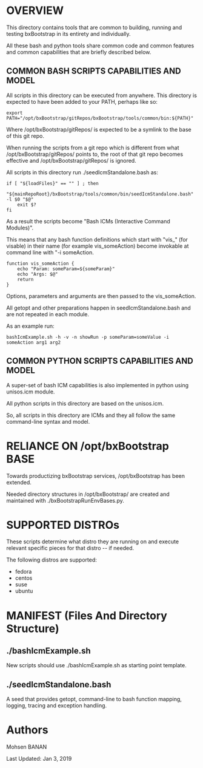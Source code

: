 # OVERVIEW

This directory contains tools that are common to building, running and
testing bxBootstrap in its entirety and individually.

All these bash and python tools share common code and common features
and common capabilities that are briefly described below.

## COMMON BASH SCRIPTS CAPABILITIES AND MODEL

All scripts in this directory can be executed from anywhere.
This directory is expected to have been added to your PATH, perhaps like so:

``` shell
export PATH="/opt/bxBootstrap/gitRepos/bxBootstrap/tools/common/bin:${PATH}"
```

Where /opt/bxBootstrap/gitRepos/ is expected to be a symlink to 
the base of this git repo.

When running the scripts from a git repo which is different from 
what /opt/bxBootstrap/gitRepos/ points to, the root of that git repo 
becomes effective and /opt/bxBootstrap/gitRepos/ is ignored.

All scripts in this directory run ./seedIcmStandalone.bash as:

``` shell
if [ "${loadFiles}" == "" ] ; then
    "${mainRepoRoot}/bxBootstrap/tools/common/bin/seedIcmStandalone.bash" -l $0 "$@" 
    exit $?
fi
```

As a result the scripts become "Bash ICMs (Interactive Command Modules)".

This means that any bash function definitions which start with "vis_" (for visable)
in their name (for example vis_someAction) become invokable at command line with "-i someAction.

``` shell
function vis_someAction {
    echo "Param: someParam=${someParam}"
    echo "Args: $@"
	return
}
```

Options, parameters and arguments are then passed to the vis_someAction.

All getopt and other preparations happen in seedIcmStandalone.bash and 
are not repeated in each module.

As an example run:

``` shell
bashIcmExample.sh -h -v -n showRun -p someParam=someValue -i someAction arg1 arg2
```

## COMMON PYTHON SCRIPTS CAPABILITIES AND MODEL

A super-set of bash ICM capabilities is also implemented in python
using unisos.icm module.

All python scripts in this directory are based on the unisos.icm.

So, all scripts in this directory are ICMs and they all follow the same 
command-line syntax and model.


# RELIANCE ON /opt/bxBootstrap BASE

Towards productizing bxBootstrap services, /opt/bxBootstrap has been extended.

Needed directory structures in /opt/bxBootstrap/ are created and maintained with 
./bxBootstrapRunEnvBases.py.

# SUPPORTED DISTROs

These scripts determine what distro they are running on and execute 
relevant specific pieces for that distro -- if needed.

The following distros are supported:

* fedora
* centos
* suse
* ubuntu


# MANIFEST (Files And Directory Structure)

## ./bashIcmExample.sh

New scripts should use ./bashIcmExample.sh as starting point template.

## ./seedIcmStandalone.bash

A seed that provides getopt, command-line to bash function mapping, logging, tracing and 
exception handling.

# Authors

Mohsen BANAN

Last Updated: Jan 3, 2019

